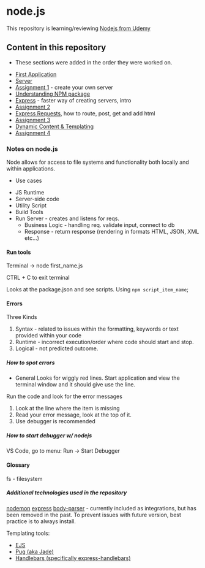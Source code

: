 # node.js
This repository is learning/reviewing [Nodejs from Udemy](https://www.udemy.com/course/nodejs-the-complete-guide/learn/lecture/11561820?start=60#overview)

## Content in this repository
* These sections were added in the order they were worked on.
- [First Application](./first_app)
- [Server](./server)
- [Assignment 1](./assign1) - create your own server
- [Understanding NPM package](./understnading_npm)
- [Express](./express/) - faster way of creating servers, intro
- [Assignment 2](./assign2/)
- [Express Requests](./express-reqs/), how to route, post, get and add html 
- [Assignment 3](./assign3/)
- [Dynamic Content & Templating](./express_dynamic/)
- [Assignment 4](./assign4/)

### Notes on node.js 
Node allows for access to file systems and functionality both locally and within applications. 

- Use cases
* JS Runtime
* Server-side code 
* Utility Script
* Build Tools  
* Run Server - creates and listens for reqs. 
  * Business Logic - handling req. validate input, connect to db 
  * Response  - return response (rendering in formats HTML, JSON, XML etc...)

#### Run tools 
Terminal -> node first_name.js 

CTRL + C to exit terminal 

Looks at the package.json and see scripts. Using `npm script_item_name`; 

#### Errors
Three Kinds
1. Syntax - related to issues within the formatting, keywords or text provided within your code
2. Runtime - incorrect execution/order where code should start and stop. 
3. Logical - not predicted outcome.

##### How to spot errors 
- General 
Looks for wiggly red lines.
Start application and view the terminal window and it should give use the line. 

Run the code and look for the error messages
1. Look at the line where the item is missing
2. Read your error message, look at the top of it.
3. Use debugger is recommended

##### How to start debugger w/ nodejs 
VS Code, go to menu: Run -> Start Debugger 

#### Glossary 
fs - filesystem

##### Additional technologies used in the repository
[nodemon](https://www.npmjs.com/package/nodemon)
[express](https://expressjs.com/)
[body-parser](https://www.npmjs.com/package/body-parser) - currently included as integrations, but has been removed in the past. To prevent issues with future version, best practice is to always install. 

Templating tools: 
* [EJS](https://ejs.co/)
* [Pug (aka Jade)](https://pugjs.org/api/getting-started.html)
* [Handlebars (specifically express-handlebars)](https://github.com/express-handlebars/express-handlebars)